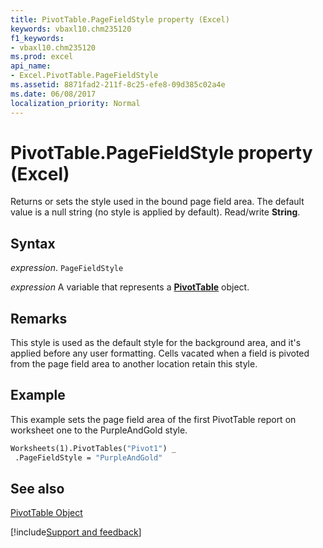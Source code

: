 ```yaml
---
title: PivotTable.PageFieldStyle property (Excel)
keywords: vbaxl10.chm235120
f1_keywords:
- vbaxl10.chm235120
ms.prod: excel
api_name:
- Excel.PivotTable.PageFieldStyle
ms.assetid: 8871fad2-211f-8c25-efe8-09d385c02a4e
ms.date: 06/08/2017
localization_priority: Normal
---
```



# PivotTable.PageFieldStyle property (Excel)

Returns or sets the style used in the bound page field area. The default value is a null string (no style is applied by default). Read/write  **String**.


## Syntax

_expression_. `PageFieldStyle`

_expression_ A variable that represents a **[PivotTable](Excel.PivotTable.md)** object.


## Remarks

This style is used as the default style for the background area, and it's applied before any user formatting. Cells vacated when a field is pivoted from the page field area to another location retain this style.


## Example

This example sets the page field area of the first PivotTable report on worksheet one to the PurpleAndGold style.


```vb
Worksheets(1).PivotTables("Pivot1") _ 
 .PageFieldStyle = "PurpleAndGold"
```


## See also


[PivotTable Object](Excel.PivotTable.md)

[!include[Support and feedback](~/includes/feedback-boilerplate.md)]